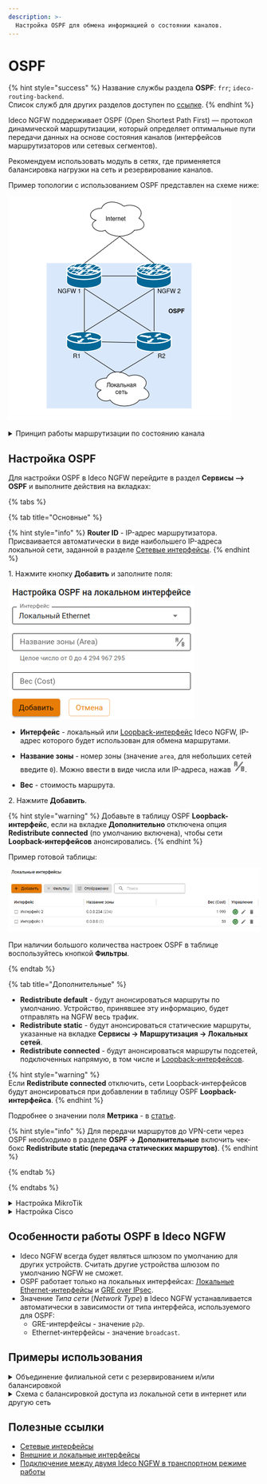 ```yaml
---
description: >-
  Настройка OSPF для обмена информацией о состоянии каналов.
---
```


# OSPF 

{% hint style="success" %}
Название службы раздела **OSPF**: `frr`; `ideco-routing-backend`. \
Список служб для других разделов доступен по [ссылке](/settings/server-management/terminal/README.md).
{% endhint %}

Ideco NGFW поддерживает OSPF (Open Shortest Path First) — протокол динамической маршрутизации, который определяет оптимальные пути передачи данных на основе состояния каналов (интерфейсов маршрутизаторов или сетевых сегментов).

Рекомендуем использовать модуль в сетях, где применяется балансировка нагрузки на сеть и резервирование каналов.

Пример топологии с использованием OSPF представлен на схеме ниже:

![](/.gitbook/assets/ospf6.png)

<details>

<summary>Принцип работы маршрутизации по состоянию канала</summary>

**1\. Установление отношений смежности с соседними устройствами**

Маршрутизатор, использующий OSPF, отправляет hello-пакеты на мультикастовый адрес 224.0.0.5 со всех интерфейсов, где запущен OSPF. При наличии соседнего устройства маршрутизатор пытается установить с ним отношения смежности.

<img src="/.gitbook/assets/ospf1.png" alt="" data-size="original">

**2\. Обмен объявлениями о состоянии каналов**

После установления смежности устройства выполняют обмен LSA. Пакеты LSA содержат информацию о состоянии и стоимости каждого канала с прямым подключением.

<img src="/.gitbook/assets/ospf2.png" alt="" data-size="original">

**3\. Создание базы данных состояния связи**

На основе объявления LSA маршрутизаторы собирают базу данных, в которой содержатся данные о топологии сети в области.

<img src="/.gitbook/assets/ospf3.png" alt="" data-size="original">

**4\. Исполнение алгоритма SPF**

На устройствах выполняется алгоритм SPF, результатом которого является создание дерева кратчайших путей.

<img src="/.gitbook/assets/ospf4.png" alt="" data-size="original">

**5\. Выбор лучшего маршрута**

На основании данных дерева SPF обновляются данные в таблице IP-маршрутизации. 
Маршрут добавляется в таблицу маршрутизации, если отсутствует источник маршрута к той же сети с меньшим административным расстоянием, например, статический маршрут. \
Решения по маршрутизации пакетов принимаются на основе записей в таблице маршрутизации.

<img src="/.gitbook/assets/ospf5.png" alt="" data-size="original">

</details>

## Настройка OSPF

Для настройки OSPF в Ideco NGFW перейдите в раздел **Сервисы –> OSPF** и выполните действия на вкладках:

{% tabs %}

{% tab title="Основные" %}

{% hint style="info" %}
**Router ID** - IP-адрес маршрутизатора. Присваивается автоматически в виде наибольшего IP-адреса локальной сети, заданной в разделе [Сетевые интерфейсы](connection-to-provider/README.md).
{% endhint %}

1\. Нажмите кнопку **Добавить** и заполните поля:

![](/.gitbook/assets/ospf7.png)

* **Интерфейс** - локальный или [Loopback-интерфейс](/settings/services/connection-to-provider/all-ethernet.md#loopback) Ideco NGFW, IP-адрес которого будет использован для обмена маршрутами.

* **Название зоны** - номер зоны (значение `area`, для небольших сетей введите `0`). Можно ввести в виде числа или IP-адреса, нажав ![](/.gitbook/assets/icon-ospf.png).
* **Вес** - стоимость маршрута.
  
2\. Нажмите **Добавить**.

{% hint style="warning" %}
Добавьте в таблицу OSPF **Loopback-интерфейс**, если на вкладке **Дополнительно** отключена опция **Redistribute connected** (по умолчанию включена), чтобы сети **Loopback-интерфейсов** анонсировались.
{% endhint %}

Пример готовой таблицы:

![](/.gitbook/assets/ospf8.png)

При наличии большого количества настроек OSPF в таблице воспользуйтесь кнопкой **Фильтры**.

{% endtab %}

{% tab title="Дополнительные" %}

* **Redistribute default** - будут анонсироваться маршруты по умолчанию. Устройство, принявшее эту информацию, будет отправлять на NGFW весь трафик.
* **Redistribute static** - будут анонсироваться статические маршруты, указанные на вкладке **Сервисы -> Маршрутизация -> Локальных сетей**.
* **Redistribute connected** - будут анонсироваться маршруты подсетей, подключенных напрямую, в том числе и [Loopback-интерфейсов](/settings/services/connection-to-provider/all-ethernet.md).

{% hint style="warning" %}  
Если **Redistribute connected** отключить, сети Loopback-интерфейсов будут анонсироваться при добавлении в таблицу OSPF **Loopback-интерфейса**.
{% endhint %}

Подробнее о значении поля **Метрика** - в [статье](https://docs.frrouting.org/en/latest/ospfd.html#ospf-redistribute).

{% hint style="info" %}
Для передачи маршрутов до VPN-сети через OSPF необходимо в разделе **OSPF -> Дополнительные** включить чек-бокс **Redistribute static (передача статических маршрутов)**.
{% endhint %}

{% endtab %}

{% endtabs %}

<details>

<summary>Настройка MikroTik</summary>

1\. Авторизуйтесь на MikroTik и выполните команду:

{% code overflow="wrap" %}
```
routing ospf area add area-id=х.х.х.х default-cost=1 disabled=no inject-summary-lsa=no name=area1 type=default
```
{% endcode %}

* `х.х.х.х` - **название зоны, которое указали при настройке Ideco NGFW**. ID должен быть уникален для каждого роутера.

2\. Для передачи любых других сетей соседним устройствам по динамической маршрутизации введите команду:

{% code overflow="wrap" %}
```
routing ospf network add network=(другая подсеть)/24 area=area1
```
{% endcode %}

3\. Повторите команду из п. 1 для добавления каждой подсети.

4\. Для вывода таблицы маршрутизации введите команду `ip route print`.

</details>

<details>

<summary>Настройка Cisco</summary>

1\. Запустите на Cisco процесс OSPF:

```
enable
conf t
router ospf 1
```

2\. По умолчанию отключите отправку hello-пакетов на всех интерфейсах и включите на нужных интерфейсах:

```
passive-interface default
no passive-interface GigabitEthernet0/0
```

* `GigabitEthernet0/0` - название интерфейса.

3\. Укажите сети, маршруты до которых хотите анонсировать:

{% code overflow="wrap" %}
```
network <IP-адрес подсети> <wildcart-маска подсети> area <номер зоны, указанный при настройке Ideco NGFW>
```
{% endcode %}

Пример команды:

```
network 192.168.100.0 0.0.255.255 area 0
```

4\. Если Cisco получил уведомление вида `*Dec 18 10:02:03.628: %OSPF-5-ADJCHG: Process 1, Nbr 192.168.122.73 on GigabitEthernet0/0 from LOADING to FULL, Loading Done`, соседские отношения установлены.

5\. Для просмотра списка соседей воспользуйтесь командой `show ip ospf neighbor`:

![](/.gitbook/assets/ospf12.png)

6\. Для вывода таблицы маршрутизации введите команду `show ip route` (в таблице должны появиться маршруты до сетей NGFW):

![](/.gitbook/assets/ospf13.png)

</details>

## Особенности работы OSPF в Ideco NGFW

* Ideco NGFW всегда будет являться шлюзом по умолчанию для других устройств. Считать другие устройства шлюзом по умолчанию NGFW не сможет.
* OSPF работает только на локальных интерфейсах: [Локальные Ethernet-интерфейсы](/settings/services/connection-to-provider/all-ethernet.md#loopback) и [GRE over IPsec](/settings/services/ipsec/site-to-site/ipsec-utm-to-utm-transport.md).
* Значение *Типа сети* (*Network Type*) в Ideco NGFW устанавливается автоматически в зависимости от типа интерфейса, используемого для OSPF:
  * GRE-интерфейсы - значение `p2p`.
  * Ethernet-интерфейсы - значение `broadcast`.

## Примеры использования

<details>

<summary>Объединение филиальной сети с резервированием и/или балансировкой</summary>

![](/.gitbook/assets/ospf14.png)

* Между **NGFW-1** в Филиале 1 и **NGFW-2** в Филиале 2 настраивается GRE-over-IPsec и OSPF.
* Каждый NGFW подключен к двум провайдерам (**Провайдер-1** и **Провайдер-2**). 

Преимущества настройки:

* Трафик будет автоматически балансироваться между **Провайдером-1** и **Провайдером-2**.
* При неисправности одного из провайдеров трафик автоматически смаршрутизируется через другое соединение.
* Отсутствует необходимость вручную настраивать маршруты до локальных сетей филиалов.

</details>

<details>

<summary>Схема с балансировкой доступа из локальной сети в интернет или другую сеть</summary>

![](/.gitbook/assets/ospf15.png)

* И **NGFW-1**, и **NGFW-2** используются в качестве шлюза по умолчанию.
* Между балансировщиком и каждым из NGFW настроена OSPF.

Преимущества настройки:

* Трафик балансируется между **NGFW-1** и **NGFW-2**: часть пользователей из Локальной сети выходят в интернет через **NGFW-1**, часть - через **NGFW-2**.
* При неисправности одного из NGFW трафик автоматически смаршрутизируется через другое соединение.
* Отсутствует необходимость вручную настраивать маршруты для хостов в Локальной сети.
</details>

## Полезные ссылки

* [Сетевые интерфейсы](connection-to-provider/README.md)
* [Внешние и локальные интерфейсы](/settings/services/connection-to-provider/all-ethernet.md)
* [Подключение между двумя Ideco NGFW в транспортном режиме работы](/settings/services/ipsec/site-to-site/ipsec-utm-to-utm-transport.md)